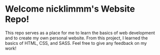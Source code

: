 # Welcome nicklimmm's Website Repo!

This repo serves as a place for me to learn the basics of web development and to create my own personal website. From this project, I learned the basics of HTML, CSS, and SASS. Feel free to give any feedback on my work!
